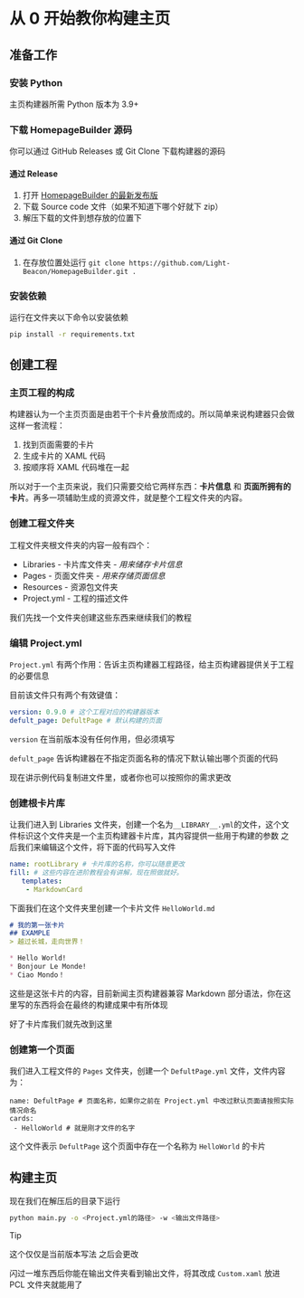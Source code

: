 # 从 0 开始教你构建主页
## 准备工作
### 安装 Python
主页构建器所需 Python 版本为 3.9+
### 下载 HomepageBuilder 源码
你可以通过 GitHub Releases 或 Git Clone 下载构建器的源码 
#### 通过 Release
1. 打开 [HomepageBuilder 的最新发布版](https://github.com/Light-Beacon/HomepageBuilder/releases/latest)
2. 下载 Source code 文件（如果不知道下哪个好就下 zip）
3. 解压下载的文件到想存放的位置下
#### 通过 Git Clone
1. 在存放位置处运行 `git clone https://github.com/Light-Beacon/HomepageBuilder.git .`
### 安装依赖
运行在文件夹以下命令以安装依赖
```bash
pip install -r requirements.txt
```
## 创建工程
### 主页工程的构成
构建器认为一个主页页面是由若干个卡片叠放而成的。所以简单来说构建器只会做这样一套流程：

1. 找到页面需要的卡片
2. 生成卡片的 XAML 代码
3. 按顺序将 XAML 代码堆在一起

所以对于一个主页来说，我们只需要交给它两样东西：**卡片信息** 和 **页面所拥有的卡片**。再多一项辅助生成的资源文件，就是整个工程文件夹的内容。

### 创建工程文件夹
工程文件夹根文件夹的内容一般有四个：

* Libraries - 卡片库文件夹 - *用来储存卡片信息*
* Pages - 页面文件夹 - *用来存储页面信息*
* Resources - 资源包文件夹
* Project.yml - 工程的描述文件

我们先找一个文件夹创建这些东西来继续我们的教程
### 编辑 Project.yml
`Project.yml` 有两个作用：告诉主页构建器工程路径，给主页构建器提供关于工程的必要信息

目前该文件只有两个有效键值：
```YAML
version: 0.9.0 # 这个工程对应的构建器版本
defult_page: DefultPage # 默认构建的页面
```
`version` 在当前版本没有任何作用，但必须填写

`defult_page` 告诉构建器在不指定页面名称的情况下默认输出哪个页面的代码

现在讲示例代码复制进文件里，或者你也可以按照你的需求更改

### 创建根卡片库
让我们进入到 Libraries 文件夹，创建一个名为`__LIBRARY__.yml`的文件，这个文件标识这个文件夹是一个主页构建器卡片库，其内容提供一些用于构建的参数
之后我们来编辑这个文件，将下面的代码写入文件
```YAML
name: rootLibrary # 卡片库的名称，你可以随意更改
fill: # 这些内容在进阶教程会有讲解，现在照做就好。 
   templates:
    - MarkdownCard
```
下面我们在这个文件夹里创建一个卡片文件 `HelloWorld.md`
``` Markdown
# 我的第一张卡片
## EXAMPLE
> 越过长城，走向世界！

* Hello World!
* Bonjour Le Monde!
* Ciao Mondo！
```
这些是这张卡片的内容，目前新闻主页构建器兼容 Markdown 部分语法，你在这里写的东西将会在最终的构建成果中有所体现

好了卡片库我们就先改到这里
### 创建第一个页面
我们进入工程文件的 `Pages` 文件夹，创建一个 `DefultPage.yml` 文件，文件内容为：
```
name: DefultPage # 页面名称，如果你之前在 Project.yml 中改过默认页面请按照实际情况命名
cards:
 - HelloWorld # 就是刚才文件的名字
```
这个文件表示 `DefultPage` 这个页面中存在一个名称为 `HelloWorld` 的卡片
## 构建主页
现在我们在解压后的目录下运行
```bash
python main.py -o <Project.yml的路径> -w <输出文件路径>
```

> [!TIP]
> 这个仅仅是当前版本写法 之后会更改

闪过一堆东西后你能在输出文件夹看到输出文件，将其改成 `Custom.xaml` 放进 PCL 文件夹就能用了
